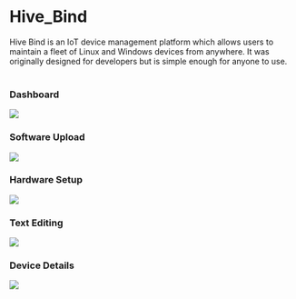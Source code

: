 # Hive_Bind
Hive Bind is an IoT device management platform which allows users to maintain a fleet of Linux and Windows devices from anywhere. It was originally designed for developers but is simple enough for anyone to use.
<br><br>

<h3>Dashboard</h3>
<img src="https://user-images.githubusercontent.com/55929023/127004178-aa5dfa11-1207-48b2-9813-315d2a93146c.png">
<br>

<h3>Software Upload</h3>
<img src="https://user-images.githubusercontent.com/55929023/127005119-bfa187d0-aae9-4c53-b65b-1158fe96721d.png">
<br>

<h3>Hardware Setup</h3>
<img src="https://user-images.githubusercontent.com/55929023/127004747-56fcb410-ae5f-4242-9e3a-2cbf26173c5b.png">
<br>

<h3>Text Editing</h3>
<img src="https://user-images.githubusercontent.com/55929023/127004512-dfd854ce-433a-480c-a892-a489c0c4d6ce.png">
<br>

<h3>Device Details</h3>
<img src="https://user-images.githubusercontent.com/55929023/127004927-a8c57b52-ad92-4537-8020-c8a15313427d.png">
